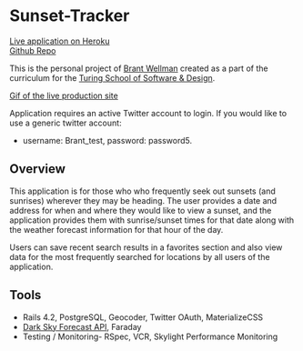 # Sunset-Tracker

[Live application on Heroku](https://sunset-tracker.herokuapp.com/)  
[Github Repo](https://github.com/brantwellman/sunset-tracker)


This is the personal project of [Brant Wellman](https://github.com/brantwellman) created as a part of the curriculum for the [Turing School of Software & Design](http://turing.io).

[Gif of the live production site](http://recordit.co/I0EUGiEKAF)


Application requires an active Twitter account to login. If you would like to use a generic twitter account:  
* username: Brant_test, password: password5.


## Overview
This application is for those who who frequently seek out sunsets (and sunrises) wherever they may be heading. The user provides a date and address for when and where they would like to view a sunset, and the application provides them with sunrise/sunset times for that date along with the weather forecast information for that hour of the day.  

Users can save recent search results in a favorites section and also view data for the most frequently searched for locations by all users of the application.

## Tools
  * Rails 4.2, PostgreSQL, Geocoder, Twitter OAuth,  MaterializeCSS
  * [Dark Sky Forecast API](https://developer.forecast.io/), Faraday
  * Testing / Monitoring- RSpec, VCR, Skylight Performance Monitoring
